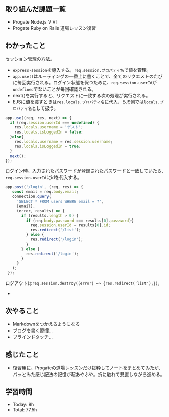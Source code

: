 ## 取り組んだ課題一覧
- Progate Node.js Ⅴ Ⅵ
- Progate Ruby on Rails 道場レッスン復習
## わかったこと
セッション管理の方法。
- `express-session`を導入する。`req.session.プロパティ名`で値を管理。
- `app.use()`はルーティングの一番上に書くことで、全てのリクエストのたびに毎回実行される。ログイン状態を保つために、`req.session.userId`が`undefined`でないことが毎回確認される。
- next()を実行すると、リクエストに一致する次の処理が実行される。
- EJSに値を渡すときは`res.locals.プロパティ名`に代入、EJS側では`locals.プロパティ名`として扱う。
```javascript
app.use((req, res, next) => {
  if (req.session.userId === undefined) {
    res.locals.username = 'ゲスト';
    res.locals.isLoggedIn = false;
  }else{
    res.locals.username = res.session.username;
    res.locals.isLoggedIn = true;
  }
  next();
});
```
ログイン時、入力されたパスワードが登録されたパスワードと一致していたら、`req.session.userId`にidを代入する。
```javascript
app.post('/login', (req, res) => {
   const email = req.body.email;
   connection.query(
     'SELECT * FROM users WHERE email = ?',
     [email],
     (error, results) => {
       if (results.length > 0) {
         if (req.body.password === results[0].password){
           req.session.userId = results[0].id;
           res.redirect('/list');
         } else {
           res.redirect('/login');
         }    
       } else {
         res.redirect('/login');
       }
     }
   );
 });
```
ログアウトは`req.session.destroy((error) => {res.redirect('list');});`

- 
## 次やること
- Markdownをつかえるようになる
- ブログを書く習慣…
- ブラインドタッチ…
## 感じたこと
- 復習用に、Progateの道場レッスンだけ抜粋してノートをまとめてみたが、パッとみた感じ記法の記憶が超あやふや。折に触れて見直しながら進める。
## 学習時間
- Today: 8h
- Total: 77.5h
